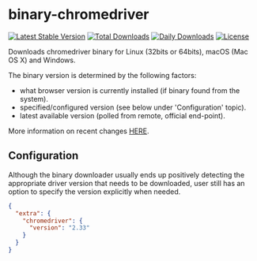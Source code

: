 # binary-chromedriver

[![Latest Stable Version](https://poser.pugx.org/vaimo/binary-chromedriver/v/stable)](https://packagist.org/packages/vaimo/binary-chromedriver)
[![Total Downloads](https://poser.pugx.org/vaimo/binary-chromedriver/downloads)](https://packagist.org/packages/vaimo/binary-chromedriver)
[![Daily Downloads](https://poser.pugx.org/vaimo/binary-chromedriver/d/daily)](https://packagist.org/packages/vaimo/binary-chromedriver)
[![License](https://poser.pugx.org/vaimo/binary-chromedriver/license)](https://packagist.org/packages/vaimo/binary-chromedriver)

Downloads chromedriver binary for Linux (32bits or 64bits), macOS (Mac OS X) and Windows.

The binary version is determined by the following factors:

* what browser version is currently installed (if binary found from the system).
* specified/configured version (see below under 'Configuration' topic).
* latest available version (polled from remote, official end-point).

More information on recent changes [HERE](./CHANGELOG.md).

## Configuration

Although the binary downloader usually ends up positively detecting the appropriate 
driver version that needs to be downloaded, user still has an option to specify the 
version explicitly when needed.

```json
{
  "extra": {
    "chromedriver": {
      "version": "2.33"
    }
  }
}
```

